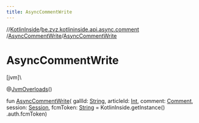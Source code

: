 ```yaml
---
title: AsyncCommentWrite
---
```

//[KotlinInside](../../../index.html)/[be.zvz.kotlininside.api.async.comment](../index.html)
/[AsyncCommentWrite](index.html)/[AsyncCommentWrite](-async-comment-write.html)

# AsyncCommentWrite

[jvm]\

@[JvmOverloads](https://kotlinlang.org/api/latest/jvm/stdlib/kotlin.jvm/-jvm-overloads/index.html)()

fun [AsyncCommentWrite](-async-comment-write.html)(
gallId: [String](https://kotlinlang.org/api/latest/jvm/stdlib/kotlin/-string/index.html),
articleId: [Int](https://kotlinlang.org/api/latest/jvm/stdlib/kotlin/-int/index.html),
comment: [Comment](../../be.zvz.kotlininside.api.type.comment/-comment/index.html),
session: [Session](../../be.zvz.kotlininside.session/-session/index.html),
fcmToken: [String](https://kotlinlang.org/api/latest/jvm/stdlib/kotlin/-string/index.html) = KotlinInside.getInstance()
.auth.fcmToken)




